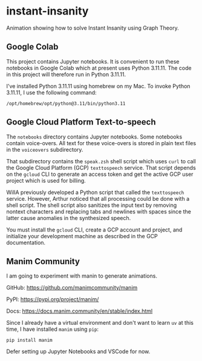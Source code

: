 # instant-insanity

Animation showing how to solve Instant Insanity using Graph Theory.

## Google Colab

This project contains Jupyter notebooks.
It is convenient to run these notebooks in Google Colab which at present
uses Python 3.11.11.
The code in this project will therefore run in Python 3.11.11.

I've installed Python 3.11.11 using homebrew on my Mac.
To invoke Python 3.11.11, I use the following command:

```shell
/opt/homebrew/opt/python@3.11/bin/python3.11
```

## Google Cloud Platform Text-to-speech

The `notebooks` directory contains Jupyter notebooks.
Some notebooks contain voice-overs. All text for these
voice-overs is stored in plain text files in the `voiceovers` subdirectory.

That subdirectory contains the `speak.zsh` shell script which uses `curl` to
call the Google Cloud Platform (GCP) `texttospeech` service.
That script depends on the `gcloud` CLI to generate an access token and get the 
active GCP user project which is used for billing.

WillA previously developed a Python script that called the `texttospeech` service.
However, Arthur noticed that all processing could be done with a shell script.
The shell script also sanitizes the input text by removing nontext characters
and replacing tabs and newlines
with spaces since the latter cause anomalies in the synthesized speech.

You must install the `gcloud` CLI, create a GCP account and project, and initialize
your development machine as described in the GCP documentation.

## Manim Community

I am going to experiment with manin to generate animations.

GitHub: https://github.com/manimcommunity/manim

PyPI: https://pypi.org/project/manim/

Docs: https://docs.manim.community/en/stable/index.html

Since I already have a virtual environment and don't want to learn
`uv` at this time, I have installed `manim` using `pip`:

```shell
pip install manim
```
Defer setting up Jupyter Notebooks and VSCode for now.

